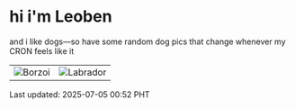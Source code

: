 # hi i'm Leoben

and i like dogs—so have some random dog pics that change whenever my CRON feels like it

|  |  |
|--------|----------|
| ![Borzoi](https://random-dog-vercel.vercel.app/api/random-borzoi?v=1751647962) | ![Labrador](https://random-dog-vercel.vercel.app/api/random-labrador?v=1751647962) |

Last updated: 2025-07-05 00:52 PHT
